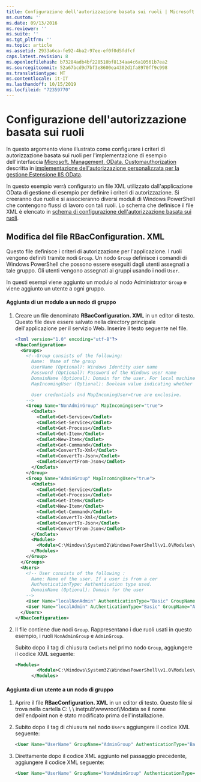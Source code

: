 ```yaml
---
title: Configurazione dell'autorizzazione basata sui ruoli | Microsoft Docs
ms.custom: ''
ms.date: 09/13/2016
ms.reviewer: ''
ms.suite: ''
ms.tgt_pltfrm: ''
ms.topic: article
ms.assetid: 2933a6ca-fe92-4ba2-97ee-ef0f0d5fdfcf
caps.latest.revision: 8
ms.openlocfilehash: b73284adb4bf228510bf8134aa4c6a10561b7ea2
ms.sourcegitcommit: 52a67bcd9d7bf3e8600ea4302d1fa8970ff9c998
ms.translationtype: MT
ms.contentlocale: it-IT
ms.lasthandoff: 10/15/2019
ms.locfileid: "72359770"
---
```

# <a name="configuring-role-based-authorization"></a>Configurazione dell'autorizzazione basata sui ruoli

In questo argomento viene illustrato come configurare i criteri di autorizzazione basata sui ruoli per l'implementazione di esempio dell'interfaccia [Microsoft. Management. OData. Customauthorization](/dotnet/api/Microsoft.Management.Odata.CustomAuthorization) descritta in [implementazione dell'autorizzazione personalizzata per la gestione Estensione IIS OData](./implementing-custom-authorization-for-a-management-odata-web-service.md).

In questo esempio verrà configurato un file XML utilizzato dall'applicazione OData di gestione di esempio per definire i criteri di autorizzazione. Si creeranno due ruoli e si associeranno diversi moduli di Windows PowerShell che contengono flussi di lavoro con tali ruoli. Lo schema che definisce il file XML è elencato in [schema di configurazione dell'autorizzazione basata sui ruoli](./role-based-authorization-configuration-schema.md).

## <a name="modifying-the-rbacconfigurationxml-file"></a>Modifica del file RBacConfiguration. XML

Questo file definisce i criteri di autorizzazione per l'applicazione. I ruoli vengono definiti tramite nodi `Group`. Un nodo `Group` definisce i comandi di Windows PowerShell che possono essere eseguiti dagli utenti assegnati a tale gruppo. Gli utenti vengono assegnati ai gruppi usando i nodi `User`.

In questi esempi viene aggiunto un modulo al nodo Administrator `Group` e viene aggiunto un utente a ogni gruppo.

#### <a name="adding-a-module-to-a-group-node"></a>Aggiunta di un modulo a un nodo di gruppo

1. Creare un file denominato **RBacConfiguration. XML** in un editor di testo. Questo file deve essere salvato nella directory principale dell'applicazione per il servizio Web. Inserire il testo seguente nel file.

   ```xml
   <?xml version="1.0" encoding="utf-8"?>
   <RbacConfiguration>
     <Groups>
       <!--Group consists of the following:
         Name:  Name of the group
         UserName (Optional): Windows Identity user name
         Password (Optional): Password of the Windows user name
         DomainName (Optional): Domain for the user. For local machine account either do not include them or give the machine name. Do not give empty string
         MapIncomingUser (Optional): Boolean value indicating whether to execute cmdlet in the context of network client.

         User credentials and MapIncomingUser=true are exclusive.
       -->
       <Group Name="NonAdminGroup" MapIncomingUser="true">
         <Cmdlets>
           <Cmdlet>Get-Service</Cmdlet>
           <Cmdlet>Set-Service</Cmdlet>
           <Cmdlet>Get-Process</Cmdlet>
           <Cmdlet>Get-Item</Cmdlet>
           <Cmdlet>New-Item</Cmdlet>
           <Cmdlet>Get-Command</Cmdlet>
           <Cmdlet>ConvertTo-Xml</Cmdlet>
           <Cmdlet>ConvertTo-Json</Cmdlet>
           <Cmdlet>ConvertFrom-Json</Cmdlet>
         </Cmdlets>
       </Group>
       <Group Name="AdminGroup" MapIncomingUser="true">
         <Cmdlets>
           <Cmdlet>Get-Service</Cmdlet>
           <Cmdlet>Get-Process</Cmdlet>
           <Cmdlet>Get-Item</Cmdlet>
           <Cmdlet>New-Item</Cmdlet>
           <Cmdlet>Get-Command</Cmdlet>
           <Cmdlet>ConvertTo-Xml</Cmdlet>
           <Cmdlet>ConvertTo-Json</Cmdlet>
           <Cmdlet>ConvertFrom-Json</Cmdlet>
         </Cmdlets>
         <Modules>
           <Module>C:\Windows\System32\WindowsPowerShell\v1.0\Modules\ServerManager\ServerManager.psd1</Module>
         </Modules>
       </Group>
     </Groups>
     <Users>
       <!-- User consists of the following :
         Name: Name of the user. If a user is from a cer
         AuthenticationType: Authentication type used.
         DomainName (Optional): Domain for the user
       -->
       <User Name="localNonAdmin" AuthenticationType="Basic" GroupName="NonAdminGroup" />
       <User Name="localAdmin" AuthenticationType="Basic" GroupName="AdminGroup" />
     </Users>
   </RbacConfiguration>
   ```

2. Il file contiene due nodi `Group`. Rappresentano i due ruoli usati in questo esempio, i ruoli `NonAdminGroup` e `AdminGroup`.

   Subito dopo il tag di chiusura `Cmdlets` nel primo nodo `Group`, aggiungere il codice XML seguente:

   ```xml
   <Modules>
           <Module>C:\Windows\System32\WindowsPowerShell\v1.0\Modules\ServerManager\ServerManager.psd1</Module>
         </Modules>
   ```

#### <a name="adding-a-user-to-a-group-node"></a>Aggiunta di un utente a un nodo di gruppo

1. Aprire il file **RBacConfiguration. XML** in un editor di testo. Questo file si trova nella cartella C: \\ \ inetpub\wwwroot\Modata se il nome dell'endpoint non è stato modificato prima dell'installazione.

2. Subito dopo il tag di chiusura nel nodo `Users` aggiungere il codice XML seguente:

   ```xml
   <User Name="UserName" GroupName="AdminGroup" AuthenticationType="Basic" DomainName="DomainName"/>
   ```

3. Direttamente dopo il codice XML aggiunto nel passaggio precedente, aggiungere il codice XML seguente:

   ```xml
   <User Name="UserName" GroupName="NonAdminGroup" AuthenticationType="Basic" DomainName="DomainName"/>
   ```